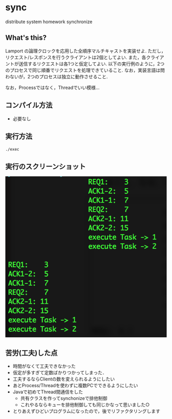 # sync
distribute system homework synchronize

## What's this?
Lamport の論理クロックを応用した全順序マルチキャストを実装せよ.
ただし，リクエスト/レスポンスを行うクライアントは2個としてよい.
また，各クライアントが送信するリクエストは各1つと仮定してよい.
以下の実行例のように，2つのプロセスで同じ順番でリクエストを処理できていること.
なお，実装言語は問わないが，2つのプロセスは独立に動作させること.

なお，Processではなく，Threadでいい模様...

## コンパイル方法
- 必要なし

## 実行方法
`./exec`

## 実行のスクリーンショット
![](fig/exec1.png)

## 苦労(工夫)した点
- 時間がなくて工夫できなかった
- 仮定が多すぎて定数ばかりつかってしまった．
- 工夫するならClientの数を変えられるようにしたい
- あとProcess/Threadを使わずに複数PCでできるようにしたい
- Javaで初めてThread間通信をした
    - 共有クラスを作ってsynchonizeで排他制御
    - これやるならキューを排他制御しても同じかなって思いました○
- とりあえずひどいプログラムになったので，後でリファクタリングします
